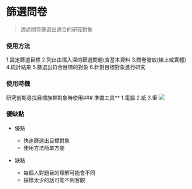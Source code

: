 # 篩選問卷

> 透過問卷篩選出適合的研究對象




### 使用方法
1.設定篩選目標
2.列出由潛入深的篩選問題(含基本資料
3.問卷發放(線上或實體)
4.統計結果
5.篩選出符合目標的對象
6.針對目標對象進行研究
### 使用時機
研究前期尋找目標族群對象時使用### 準備工具**
1.電腦
2.紙
3.筆
![](https://i.imgur.com/WBA4CDQ.jpg)
### 優缺點
    
- 優點
    - 快速篩選出目標對象
    - 使用方法簡單方便
    
- 缺點
    - 每個人對題目的理解可能會不同
    - 採樣太少的話可能不夠客觀

    